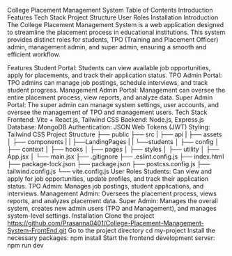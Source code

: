 College Placement Management System
Table of Contents
Introduction
Features
Tech Stack
Project Structure
User Roles
Installation
Introduction
The College Placement Management System is a web application designed to streamline the placement process in educational institutions. This system provides distinct roles for students, TPO (Training and Placement Officer) admin, management admin, and super admin, ensuring a smooth and efficient workflow.

Features
Student Portal: Students can view available job opportunities, apply for placements, and track their application status.
TPO Admin Portal: TPO admins can manage job postings, schedule interviews, and track student progress.
Management Admin Portal: Management can oversee the entire placement process, view reports, and analyze data.
Super Admin Portal: The super admin can manage system settings, user accounts, and oversee the management of TPO and management users.
Tech Stack
Frontend: Vite + React.js, Tailwind CSS
Backend: Node.js, Express.js
Database: MongoDB
Authentication: JSON Web Tokens (JWT)
Styling: Tailwind CSS
Project Structure
   ├── public
   ├── src
   |   ├── api
   |   ├── assets
   │   ├── components
   |   |   ├──LandingPages
   |   |   └──students
   │   ├── config
   │   ├── context
   │   ├── hooks
   │   ├── pages
   │   ├── styles
   │   ├── utility
   │   ├── App.jsx
   │   └── main.jsx
   ├── .gitignore
   ├── .eslint.config.js
   ├── index.html
   ├── package-lock.json
   ├── package.json
   ├── postcss.config.js
   ├── tailwind.config.js
   └── vite.config.js
User Roles
Students: Can view and apply for job opportunities, update profiles, and track their application status.
TPO Admin: Manages job postings, student applications, and interviews.
Management Admin: Oversees the placement process, views reports, and analyzes placement data.
Super Admin: Manages the overall system, creates new admin users (TPO and Management), and manages system-level settings.
Installation
Clone the project
https://github.com/Prasanna0401/College-Placement-Management-System-FrontEnd.git
Go to the project directory
cd my-project
Install the necessary packages:
npm install
Start the frontend development server:
npm run dev